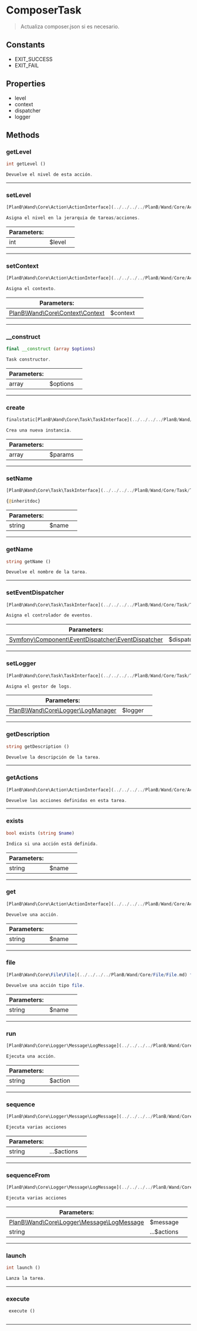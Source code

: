 
                                                                                                                                            
    
# ComposerTask


> Actualiza composer.json si es necesario.
>
> 




## Constants
- EXIT_SUCCESS
- EXIT_FAIL


## Properties
- level
- context
- dispatcher
- logger


## Methods

### getLevel
``` php
int getLevel ()

Devuelve el nivel de esta acción.

```


---


### setLevel
``` php
[PlanB\Wand\Core\Action\ActionInterface](../../../../PlanB/Wand/Core/Action/ActionInterface.md) setLevel (int $level)

Asigna el nivel en la jerarquia de tareas/acciones.

```

|Parameters: | | |
| --- | --- | --- |
|int |$level |  |

---


### setContext
``` php
[PlanB\Wand\Core\Action\ActionInterface](../../../../PlanB/Wand/Core/Action/ActionInterface.md) setContext ([PlanB\Wand\Core\Context\Context](../../../../PlanB/Wand/Core/Context/Context.md) $context)

Asigna el contexto.

```

|Parameters: | | |
| --- | --- | --- |
|[PlanB\Wand\Core\Context\Context](../../../../PlanB/Wand/Core/Context/Context.md) |$context |  |

---


### __construct
``` php
final __construct (array $options)

Task constructor.

```

|Parameters: | | |
| --- | --- | --- |
|array |$options |  |

---


### create
``` php
finalstatic[PlanB\Wand\Core\Task\TaskInterface](../../../../PlanB/Wand/Core/Task/TaskInterface.md) create (array $params)

Crea una nueva instancia.

```

|Parameters: | | |
| --- | --- | --- |
|array |$params |  |

---


### setName
``` php
[PlanB\Wand\Core\Task\TaskInterface](../../../../PlanB/Wand/Core/Task/TaskInterface.md) setName (string $name)

{@inheritdoc}

```

|Parameters: | | |
| --- | --- | --- |
|string |$name |  |

---


### getName
``` php
string getName ()

Devuelve el nombre de la tarea.

```


---


### setEventDispatcher
``` php
[PlanB\Wand\Core\Task\TaskInterface](../../../../PlanB/Wand/Core/Task/TaskInterface.md) setEventDispatcher ([Symfony\Component\EventDispatcher\EventDispatcher](../../../../Symfony/Component/EventDispatcher/EventDispatcher.md) $dispatcher)

Asigna el controlador de eventos.

```

|Parameters: | | |
| --- | --- | --- |
|[Symfony\Component\EventDispatcher\EventDispatcher](../../../../Symfony/Component/EventDispatcher/EventDispatcher.md) |$dispatcher |  |

---


### setLogger
``` php
[PlanB\Wand\Core\Task\TaskInterface](../../../../PlanB/Wand/Core/Task/TaskInterface.md) setLogger ([PlanB\Wand\Core\Logger\LogManager](../../../../PlanB/Wand/Core/Logger/LogManager.md) $logger)

Asigna el gestor de logs.

```

|Parameters: | | |
| --- | --- | --- |
|[PlanB\Wand\Core\Logger\LogManager](../../../../PlanB/Wand/Core/Logger/LogManager.md) |$logger |  |

---


### getDescription
``` php
string getDescription ()

Devuelve la descripción de la tarea.

```


---


### getActions
``` php
[PlanB\Wand\Core\Action\ActionInterface](../../../../PlanB/Wand/Core/Action/ActionInterface.md)[] getActions ()

Devuelve las acciones definidas en esta tarea.

```


---


### exists
``` php
bool exists (string $name)

Indica si una acción está definida.

```

|Parameters: | | |
| --- | --- | --- |
|string |$name |  |

---


### get
``` php
[PlanB\Wand\Core\Action\ActionInterface](../../../../PlanB/Wand/Core/Action/ActionInterface.md) get (string $name)

Devuelve una acción.

```

|Parameters: | | |
| --- | --- | --- |
|string |$name |  |

---


### file
``` php
[PlanB\Wand\Core\File\File](../../../../PlanB/Wand/Core/File/File.md) file (string $name)

Devuelve una acción tipo file.

```

|Parameters: | | |
| --- | --- | --- |
|string |$name |  |

---


### run
``` php
[PlanB\Wand\Core\Logger\Message\LogMessage](../../../../PlanB/Wand/Core/Logger/Message/LogMessage.md) run (string $action)

Ejecuta una acción.

```

|Parameters: | | |
| --- | --- | --- |
|string |$action |  |

---


### sequence
``` php
[PlanB\Wand\Core\Logger\Message\LogMessage](../../../../PlanB/Wand/Core/Logger/Message/LogMessage.md) sequence (string ...$actions)

Ejecuta varias acciones

```

|Parameters: | | |
| --- | --- | --- |
|string |...$actions |  |

---


### sequenceFrom
``` php
[PlanB\Wand\Core\Logger\Message\LogMessage](../../../../PlanB/Wand/Core/Logger/Message/LogMessage.md) sequenceFrom ([PlanB\Wand\Core\Logger\Message\LogMessage](../../../../PlanB/Wand/Core/Logger/Message/LogMessage.md) $message, string ...$actions)

Ejecuta varias acciones

```

|Parameters: | | |
| --- | --- | --- |
|[PlanB\Wand\Core\Logger\Message\LogMessage](../../../../PlanB/Wand/Core/Logger/Message/LogMessage.md) |$message |  |
|string |...$actions |  |

---


### launch
``` php
int launch ()

Lanza la tarea.

```


---


### execute
``` php
 execute ()



```


---


                                                                                                                                                                                                                                                                                                                                                                                                            
    
                                                                                                                                                                                                                                                                             
                